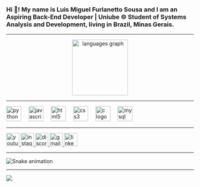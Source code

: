 <h3 align="left">Hi 👋! My name is Luis Miguel Furlanetto Sousa and I am an Aspiring Back-End Developer | Uniube © Student of Systems Analysis and Development, living in Brazil, Minas Gerais.</h3>

---

<div align="center">
  <img src="https://github-readme-stats.vercel.app/api/top-langs?username=LuisMiguelFurlanettoSousa&locale=en&hide_title=true&layout=compact&card_width=320&langs_count=5&theme=aura_dark&hide_border=true" height="150" alt="languages graph" />
</div>

---

<div align="left">
  <img src="https://cdn.jsdelivr.net/gh/devicons/devicon/icons/python/python-original.svg" height="40" alt="python logo" />
  <img width="12" />
  <img src="https://cdn.jsdelivr.net/gh/devicons/devicon/icons/javascript/javascript-original.svg" height="40" alt="javascript logo" />
  <img width="12" />
  <img src="https://cdn.jsdelivr.net/gh/devicons/devicon/icons/html5/html5-original.svg" height="40" alt="html5 logo" />
  <img width="12" />
  <img src="https://cdn.jsdelivr.net/gh/devicons/devicon/icons/css3/css3-original.svg" height="40" alt="css3 logo" />
  <img width="12" />
  <img src="https://cdn.jsdelivr.net/gh/devicons/devicon/icons/c/c-original.svg" height="40" alt="c logo" />
  <img width="12" />
  <img src="https://cdn.jsdelivr.net/gh/devicons/devicon/icons/mysql/mysql-original.svg" height="40" alt="mysql logo" />
</div>

---

<div align="left">
  <a href="https://www.youtube.com/@LuisMiguelChannel" target="_blank">
    <img src="https://img.shields.io/static/v1?message=Youtube&logo=youtube&label=&color=FF0000&logoColor=white&labelColor=&style=for-the-badge" height="35" alt="youtube logo" />
  </a>
  <a href="https://www.instagram.com/luis.miguel.dev/" target="_blank">
    <img src="https://img.shields.io/static/v1?message=Instagram&logo=instagram&label=&color=E4405F&logoColor=white&labelColor=&style=for-the-badge" height="35" alt="instagram logo" />
  </a>
  <a href="#LuisMiguelFurlanettoSousa" target="_blank">
    <img src="https://img.shields.io/static/v1?message=Discord&logo=discord&label=&color=7289DA&logoColor=white&labelColor=&style=for-the-badge" height="35" alt="discord logo" />
  </a>
  <a href="mailto:contato.luismiguel@gmail.com" target="_blank">
    <img src="https://img.shields.io/static/v1?message=Gmail&logo=gmail&label=&color=D14836&logoColor=white&labelColor=&style=for-the-badge" height="35" alt="gmail logo" />
  </a>
  <a href="https://www.linkedin.com/in/luismiguelfurlanetto/" target="_blank">
    <img src="https://img.shields.io/static/v1?message=LinkedIn&logo=linkedin&label=&color=0077B5&logoColor=white&labelColor=&style=for-the-badge" height="35" alt="linkedin logo" />
  </a>
</div>

---

<img src="https://raw.githubusercontent.com/LuisMiguelFurlanettoSousa/LuisMiguelFurlanettoSousa/output/snake.svg" alt="Snake animation" />

---
[![](https://visitcount.itsvg.in/api?id=LuisMIguelFurlanettoSousa&icon=5&color=6)](https://visitcount.itsvg.in)

<!-- Proudly created with GPRM ( https://gprm.itsvg.in ) -->
